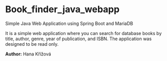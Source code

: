 # Book_finder_java_webapp
Simple Java Web Application using Spring Boot and MariaDB

It is a simple web application where you can search for database books by title, author, genre, year of publication, and ISBN. The application was designed to be read only.

__Author:__ Hana Křížová
